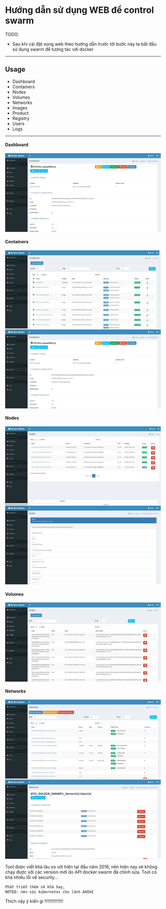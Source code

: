 # Hướng dẫn sử dụng WEB để control swarm

TODO:

- Sau khi cài đặt xong web theo hướng dẫn trước tới bước này ta bắt đầu sử dụng swarm để tương tác với docker

---

## Usage

- Dashboard
- Containers
- Nodes
- Volumes
- Networks
- Images
- Product
- Registry
- Users
- Logs


---

#### Dashboard
![Dash board](image_docker_ui/container_detail.jpg)

#### Containers
![container 1](image_docker_ui/container.jpg)
![container 2](image_docker_ui/container_detail.jpg)

#### Nodes
![nodes 1](image_docker_ui/node.jpg)
![nodes 2](image_docker_ui/node_detail.jpg)


#### Volumes
![v](image_docker_ui/volume.jpg)

#### Networks
![network 1](image_docker_ui/network.jpg)
![network 2](image_docker_ui/network_detail.jpg)

Tool được viết khá lâu so với hiện tại đầu năm 2016, nên hiện nay sẽ không chạy được với các version mới do API docker swarm đã chỉnh sửa.
Tool có khá nhiều lỗi về security...

```
Phát triển thêm sẽ khá hay,
NOTED: nên sài kubernetes cho lành AHIHI 
```

Thích vậy ý kiến gì !!!!!!!!!!!!!!!

